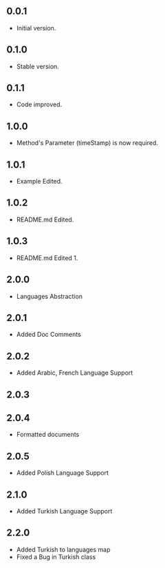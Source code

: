 ## 0.0.1

- Initial version.

## 0.1.0

- Stable version.

## 0.1.1

- Code improved.

## 1.0.0

- Method's Parameter (timeStamp) is now required.

## 1.0.1

- Example Edited.

## 1.0.2

- README.md Edited.

## 1.0.3

- README.md Edited 1.

## 2.0.0

- Languages Abstraction

## 2.0.1

- Added Doc Comments 

## 2.0.2

- Added Arabic, French Language Support

## 2.0.3
## 2.0.4

- Formatted documents

## 2.0.5

- Added Polish Language Support

## 2.1.0

- Added Turkish Language Support

## 2.2.0

- Added Turkish to languages map
- Fixed a Bug in Turkish class